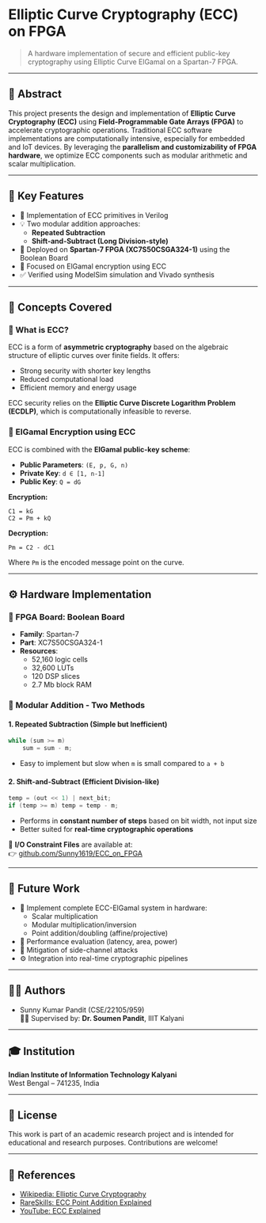 
# Elliptic Curve Cryptography (ECC) on FPGA

> A hardware implementation of secure and efficient public-key cryptography using Elliptic Curve ElGamal on a Spartan-7 FPGA.

---

## 📘 Abstract

This project presents the design and implementation of **Elliptic Curve Cryptography (ECC)** using **Field-Programmable Gate Arrays (FPGA)** to accelerate cryptographic operations. Traditional ECC software implementations are computationally intensive, especially for embedded and IoT devices. By leveraging the **parallelism and customizability of FPGA hardware**, we optimize ECC components such as modular arithmetic and scalar multiplication.

---

## 📌 Key Features

- 🔐 Implementation of ECC primitives in Verilog
- 💡 Two modular addition approaches:
  - **Repeated Subtraction**
  - **Shift-and-Subtract (Long Division-style)**
- 🔧 Deployed on **Spartan-7 FPGA (XC7S50CSGA324-1)** using the Boolean Board
- 🧠 Focused on ElGamal encryption using ECC
- ✅ Verified using ModelSim simulation and Vivado synthesis

---

## 🧠 Concepts Covered

### 🔸 What is ECC?

ECC is a form of **asymmetric cryptography** based on the algebraic structure of elliptic curves over finite fields. It offers:

- Strong security with shorter key lengths
- Reduced computational load
- Efficient memory and energy usage

ECC security relies on the **Elliptic Curve Discrete Logarithm Problem (ECDLP)**, which is computationally infeasible to reverse.

### 🔸 ElGamal Encryption using ECC

ECC is combined with the **ElGamal public-key scheme**:

- **Public Parameters**: `(E, p, G, n)`
- **Private Key**: `d ∈ [1, n-1]`
- **Public Key**: `Q = dG`

**Encryption:**
```
C1 = kG
C2 = Pm + kQ
```

**Decryption:**
```
Pm = C2 - dC1
```

Where `Pm` is the encoded message point on the curve.

---

## ⚙️ Hardware Implementation

### 🧱 FPGA Board: Boolean Board

- **Family**: Spartan-7
- **Part**: XC7S50CSGA324-1
- **Resources**:
  - 52,160 logic cells
  - 32,600 LUTs
  - 120 DSP slices
  - 2.7 Mb block RAM

### 🔧 Modular Addition - Two Methods

#### 1. Repeated Subtraction (Simple but Inefficient)
```verilog
while (sum >= m)
    sum = sum - m;
```

- Easy to implement but slow when `m` is small compared to `a + b`

#### 2. Shift-and-Subtract (Efficient Division-like)
```verilog
temp = (out << 1) | next_bit;
if (temp >= m) temp = temp - m;
```

- Performs in **constant number of steps** based on bit width, not input size
- Better suited for **real-time cryptographic operations**

📎 **I/O Constraint Files** are available at:  
👉 [github.com/Sunny1619/ECC_on_FPGA](https://github.com/Sunny1619/ECC_on_FPGA)

---

## 🔭 Future Work

- 🧩 Implement complete ECC-ElGamal system in hardware:
  - Scalar multiplication
  - Modular multiplication/inversion
  - Point addition/doubling (affine/projective)
- 🧪 Performance evaluation (latency, area, power)
- 🔐 Mitigation of side-channel attacks
- ⚙️ Integration into real-time cryptographic pipelines

---

## 👨‍🎓 Authors

- Sunny Kumar Pandit (CSE/22105/959)   
👨‍🏫 Supervised by: **Dr. Soumen Pandit**, IIIT Kalyani

---

## 🎓 Institution

**Indian Institute of Information Technology Kalyani**  
West Bengal – 741235, India

---

## 📄 License

This work is part of an academic research project and is intended for educational and research purposes. Contributions are welcome!

---

## 🔗 References

- [Wikipedia: Elliptic Curve Cryptography](https://en.wikipedia.org/wiki/Elliptic-curve_cryptography)
- [RareSkills: ECC Point Addition Explained](https://www.rareskills.io/post/elliptic-curve-addition)
- [YouTube: ECC Explained](https://www.youtube.com/watch?v=XmygBPb7DPM)
